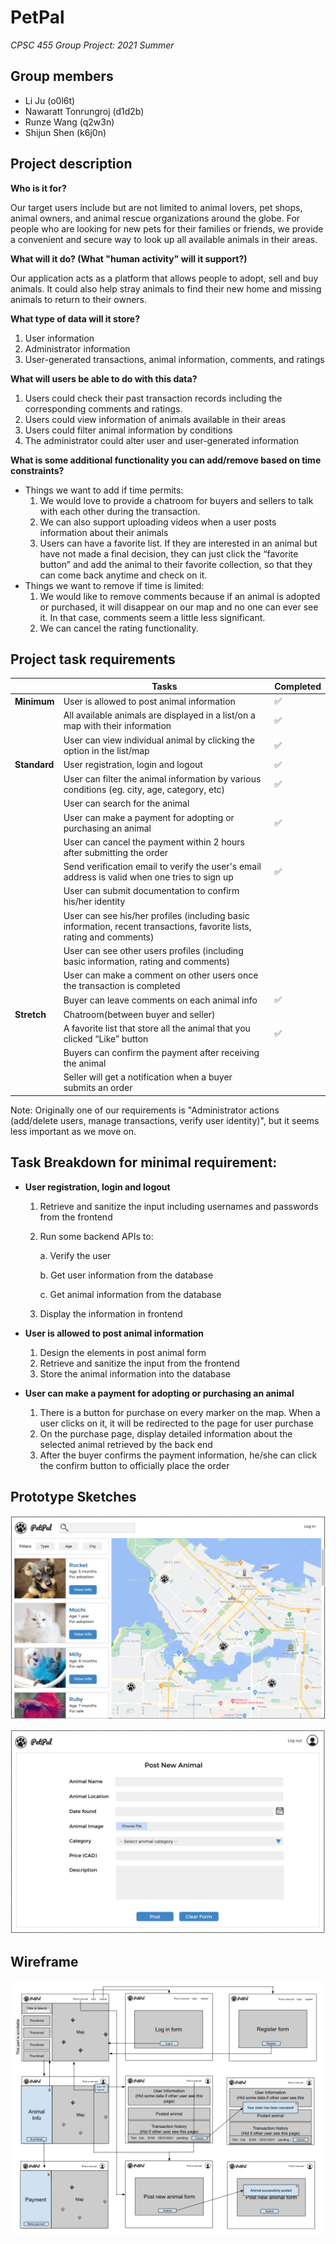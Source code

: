 # PetPal
*CPSC 455 Group Project: 2021 Summer* 


## Group members

* Li Ju (o0l6t)
* Nawaratt Tonrungroj (d1d2b)
* Runze Wang (q2w3n)
* Shijun Shen (k6j0n)

## Project description

**Who is it for?**

Our target users include but are not limited to animal lovers, pet shops, animal owners, and animal rescue organizations around the globe. For people who are looking for new pets for their families or friends, we provide a convenient and secure way to look up all available animals in their areas.


**What will it do? (What "human activity" will it support?)**

Our application acts as a platform that allows people to adopt, sell and buy animals. It could also help stray animals to find their new home and missing animals to return to their owners. 


**What type of data will it store?**

1. User information
2. Administrator information
3. User-generated transactions, animal information, comments, and ratings


**What will users be able to do with this data?**

1. Users could check their past transaction records including the corresponding comments and ratings.
2. Users could view information of animals available in their areas
3. Users could filter animal information by conditions
4. The administrator could alter user and user-generated information


**What is some additional functionality you can add/remove based on time constraints?**

* Things we want to add if time permits:
	1. We would love to provide a chatroom for buyers and sellers to talk with each other during the transaction.
	2. We can also support uploading videos when a user posts information about their animals
	3. Users can have a favorite list. If they are interested in an animal but have not made a final decision, they can just click the “favorite button” and add the animal to their favorite collection, so that they can come back anytime and check on it.
* Things we want to remove if time is limited:
	1. We would like to remove comments because if an animal is adopted or purchased, it will disappear on our map and no one can ever see it. In that case, comments seem a little less significant.
	2. We can cancel the rating functionality.


## Project task requirements


|              | Tasks                                                                                                 | Completed |
|--------------|-------------------------------------------------------------------------------------------------------|-----------|
| **Minimum**  | User is allowed to post animal information                                                            |     ✅      |
|              | All available animals are displayed in a list/on a map with their information                         |      ✅     |
|              | User can view individual animal by clicking the option in the list/map                                |    ✅       |
| **Standard** | User registration, login and logout                                                                   |     ✅      |
|              | User can filter the animal information by various conditions (eg. city, age, category, etc)           |     ✅      |
|              | User can search for the animal                                                                        |           |
|              | User can make a payment for adopting or purchasing an animal                                          |    ✅       |
|              | User can cancel the payment within 2 hours after submitting the order                                 |           |
|              | Send verification email to verify the user's email address is valid when one tries to sign up         |     ✅      |
|              | User can submit documentation to confirm his/her identity                                             |           |
|              | User can see his/her profiles (including basic information, recent transactions, favorite lists, rating and comments)|           |
|              | User can see other users profiles (including basic information, rating and comments)|           |
|              | User can make a comment on other users once the transaction is completed |           |
|              | Buyer can leave comments on each animal info                            |     ✅      |
| **Stretch**  | Chatroom(between buyer and seller)                                                                    |           |
|              | A favorite list that store all the animal that you clicked “Like” button                              |   ✅      |
|              | Buyers can confirm the payment after receiving the animal                                             |           |
|              | Seller will get a notification when a buyer submits an order                                          |           |

Note: Originally one of our requirements is "Administrator actions (add/delete users, manage transactions, verify user identity)", but it seems less important as we move on.
## Task Breakdown for minimal requirement:
* **User registration, login and logout**

	1. Retrieve and sanitize the input including usernames and passwords from the frontend
	2. Run some backend APIs to:

		a. Verify the user
		
		b. Get user information from the database
		
		c. Get animal information from the database
		
	3. Display the information in frontend

* **User is allowed to post animal information**
	1. Design the elements in post animal form
	2. Retrieve and sanitize the input from the frontend
	3. Store the animal information into the database

* **User can make a payment for adopting or purchasing an animal**
	1. There is a button for purchase on every marker on the map. When a user clicks on it, it will be redirected to the page for user purchase
	2. On the purchase page, display detailed information about the selected animal retrieved by the back end
	3. After the buyer confirms the payment information, he/she can click the confirm button to officially place the order


## Prototype Sketches
![alt text](https://github.com/Zephyr0402/PetPal/blob/main/PetPal_homepage.png?raw=true)

![alt text](https://github.com/Zephyr0402/PetPal/blob/main/PetPal_post-animal-page.png?raw=true)

## Wireframe
![alt text](https://github.com/Zephyr0402/PetPal/blob/nawa/PetPal_Wireframe.png)
